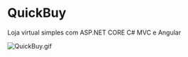 # QuickBuy
Loja virtual simples com ASP.NET CORE C# MVC e Angular

![QuickBuy.gif]( https://github.com/LuizGustav0/QuickBuy/blob/master/QuickBuy.Web/ClientApp/src/assets/img/QuickBuy.gif)
